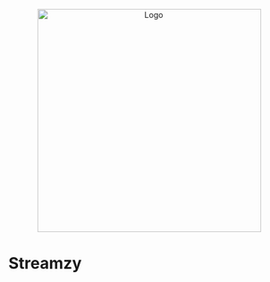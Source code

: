 <p align="center">
  <img src="https://raw.githubusercontent.com/ChocoCooper/Streamzy/refs/heads/main/Assets/Streamzy.png" alt="Logo" width="400"/>
</p>

# **Streamzy**
